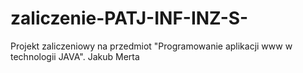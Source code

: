 # zaliczenie-PATJ-INF-INZ-S-
Projekt zaliczeniowy na przedmiot "Programowanie aplikacji www w technologii JAVA". Jakub Merta
